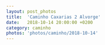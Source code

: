```yaml
---
layout: post_photos
title:  'Caminho Caxarias 2 Alvorge'
date:   2018-10-14 20:00:00 +0200
category: caminho
photos: 'photos/caminho/2018-10-14'
---
```


